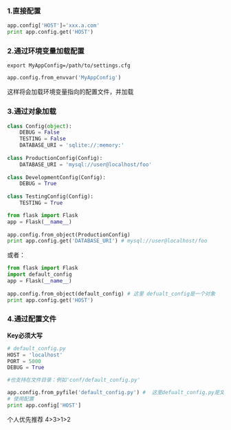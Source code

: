 ### 1.直接配置
 
```Python 
app.config['HOST']='xxx.a.com'  
print app.config.get('HOST')  
```

### 2.通过环境变量加载配置
```shell
export MyAppConfig=/path/to/settings.cfg
```

```Python
app.config.from_envvar('MyAppConfig')  
```

这样将会加载环境变量指向的配置文件，并加载
 
### 3.通过对象加载
 
```Python
class Config(object):  
    DEBUG = False  
    TESTING = False  
    DATABASE_URI = 'sqlite://:memory:'  
  
class ProductionConfig(Config):  
    DATABASE_URI = 'mysql://user@localhost/foo'  
  
class DevelopmentConfig(Config):  
    DEBUG = True  
  
class TestingConfig(Config):  
    TESTING = True  

from flask import Flask  
app = Flask(__name__)  
  
app.config.from_object(ProductionConfig)  
print app.config.get('DATABASE_URI') # mysql://user@localhost/foo  
``` 
或者：
 
```Python
from flask import Flask  
import default_config  
app = Flask(__name__)  
  
app.config.from_object(default_config) # 这里 defualt_config是一个对象  
print app.config.get('HOST')  
```
 
  
### 4.通过配置文件 
**Key必须大写**  

```Python
# default_config.py
HOST = 'localhost'
PORT = 5000
DEBUG = True
```

```Python 
#也支持在文件目录：例如'conf/default_config.py'

app.config.from_pyfile('default_config.py') #  这里defualt_config.py是文件  
# 使用配置  
print app.config['HOST']  
```



个人优先推荐 4>3>1>2